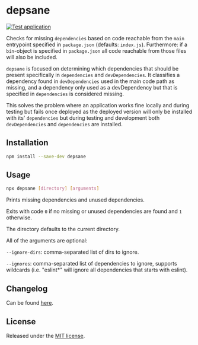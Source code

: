 # depsane

[![Test application](https://github.com/BonnierNews/depsane/actions/workflows/run-tests.yml/badge.svg?branch=master)](https://github.com/BonnierNews/depsane/actions/workflows/run-tests.yml)

Checks for missing `dependencies` based on code reachable from the `main`
entrypoint specified in `package.json` (defaults: `index.js`). Furthermore:
if a `bin`-object is specified in `package.json` all code reachable from those
files will also be included.

`depsane` is focused on determining which dependencies that should be
present specifically in `dependencies` and `devDependencies`. It classifies a
dependency found in `devDependencies` used in the main code path as missing,
and a dependency only used as a devDependency but that is specified in
`dependencies` is considered missing.

This solves the problem where an application works fine locally and during
testing but fails once deployed as the deployed version will only be installed
with its' `dependencies` but during testing and development both
`devDependencies` and `dependencies` are installed.

## Installation

```bash
npm install --save-dev depsane
```

## Usage

```bash
npx depsane [directory] [arguments]
```

Prints missing dependencies and unused dependencies.

Exits with code `0` if no missing or unused dependencies are found and `1` otherwise.

The directory defaults to the current directory.

All of the arguments are optional:

`--ignore-dirs`: comma-separated list of dirs to ignore.

`--ignores`: comma-separated list of dependencies to ignore, supports wildcards (i.e. "eslint*" will ignore all dependencies that starts with eslint).

## Changelog

Can be found [here](CHANGELOG.md).

## License

Released under the [MIT license](https://tldrlegal.com/license/mit-license).
